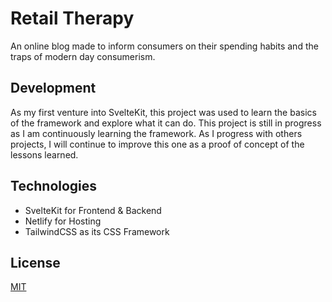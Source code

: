# Retail Therapy
An online blog made to inform consumers on their spending habits and the traps of modern day consumerism.

## Development
As my first venture into SvelteKit, this project was used to learn the basics of the framework and explore what it can do. This project is still in progress as I am continuously learning the framework. As I progress with others projects, I will continue to improve this one as a proof of concept of the lessons learned.

## Technologies
- SvelteKit for Frontend & Backend
- Netlify for Hosting
- TailwindCSS as its CSS Framework

## License
[MIT](https://choosealicense.com/licenses/mit/)
